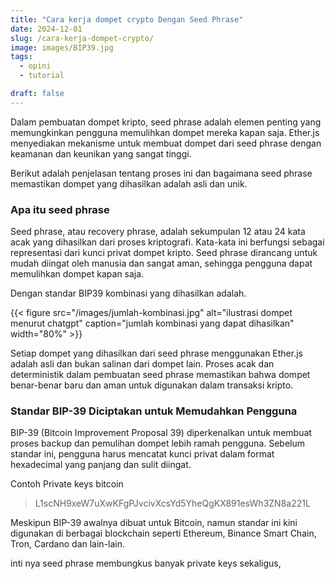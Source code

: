 ```yaml
---
title: "Cara kerja dompet crypto Dengan Seed Phrase"
date: 2024-12-01
slug: /cara-kerja-dompet-crypto/
image: images/BIP39.jpg
tags:
  - opini
  - tutorial

draft: false
---
```


Dalam pembuatan dompet kripto, seed phrase adalah elemen penting yang memungkinkan pengguna memulihkan dompet mereka kapan saja. Ether.js menyediakan mekanisme untuk membuat dompet dari seed phrase dengan keamanan dan keunikan yang sangat tinggi.

Berikut adalah penjelasan tentang proses ini dan bagaimana seed phrase memastikan dompet yang dihasilkan adalah asli dan unik.

### Apa itu seed phrase

Seed phrase, atau recovery phrase, adalah sekumpulan 12 atau 24 kata acak yang dihasilkan dari proses kriptografi. Kata-kata ini berfungsi sebagai representasi dari kunci privat dompet kripto. Seed phrase dirancang untuk mudah diingat oleh manusia dan sangat aman, sehingga pengguna dapat memulihkan dompet kapan saja.

Dengan standar BIP39 kombinasi yang dihasilkan adalah.

{{< figure src="/images/jumlah-kombinasi.jpg" alt="ilustrasi dompet menurut chatgpt" caption="jumlah kombinasi yang dapat dihasilkan" width="80%" >}}

Setiap dompet yang dihasilkan dari seed phrase menggunakan Ether.js adalah asli dan bukan salinan dari dompet lain. Proses acak dan deterministik dalam pembuatan seed phrase memastikan bahwa dompet benar-benar baru dan aman untuk digunakan dalam transaksi kripto.

### Standar BIP-39 Diciptakan untuk Memudahkan Pengguna

BIP-39 (Bitcoin Improvement Proposal 39) diperkenalkan untuk membuat proses backup dan pemulihan dompet lebih ramah pengguna. Sebelum standar ini, pengguna harus mencatat kunci privat dalam format hexadecimal yang panjang dan sulit diingat.

Contoh Private keys bitcoin

> L1scNH9xeW7uXwKFgPJvcivXcsYd5YheQgKX891esWh3ZN8a221L

Meskipun BIP-39 awalnya dibuat untuk Bitcoin, namun standar ini kini digunakan di berbagai blockchain seperti Ethereum, Binance Smart Chain, Tron, Cardano dan lain-lain.

inti nya seed phrase membungkus banyak private keys sekaligus,
